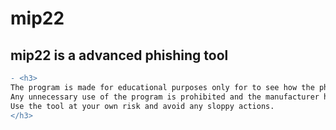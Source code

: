 # mip22
 <h2> mip22 is a advanced phishing tool </h2> 

```diff
- <h3>
The program is made for educational purposes only for to see how the phishing method works.
Any unnecessary use of the program is prohibited and the manufacturer has no responsibility for any illegal use by anyone.
Use the tool at your own risk and avoid any sloppy actions.
</h3>
```
 ```
